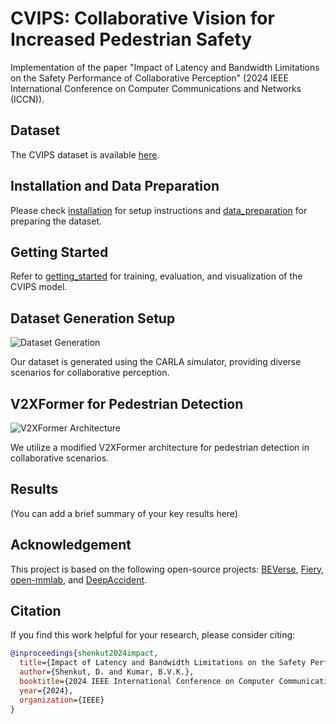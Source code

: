 # CVIPS: Collaborative Vision for Increased Pedestrian Safety

Implementation of the paper "Impact of Latency and Bandwidth Limitations on the Safety Performance of Collaborative Perception" (2024 IEEE International Conference on Computer Communications and Networks (ICCN)).

## Dataset

The CVIPS dataset is available [here](https://drive.google.com/drive/folders/1gCCrIslzVkupyF0lj_1I9qXTB2_a4tjd?usp=drive_link).

## Installation and Data Preparation

Please check [installation](docs/installation.md) for setup instructions and [data_preparation](docs/data_preparation.md) for preparing the dataset.

## Getting Started

Refer to [getting_started](docs/getting_started.md) for training, evaluation, and visualization of the CVIPS model.

## Dataset Generation Setup

![Dataset Generation](figs/First_video.gif "Dataset Generation Visualization")

Our dataset is generated using the CARLA simulator, providing diverse scenarios for collaborative perception.

## V2XFormer for Pedestrian Detection

![V2XFormer Architecture](figs/V2XFormer.jpg "V2XFormer Architecture")

We utilize a modified V2XFormer architecture for pedestrian detection in collaborative scenarios.

## Results

(You can add a brief summary of your key results here)

## Acknowledgement

This project is based on the following open-source projects: [BEVerse](https://github.com/zhangyp15/BEVerse), [Fiery](https://github.com/wayveai/fiery), [open-mmlab](https://github.com/open-mmlab), and [DeepAccident](https://arxiv.org/pdf/2304.01168).

## Citation

If you find this work helpful for your research, please consider citing:

```bibtex
@inproceedings{shenkut2024impact,
  title={Impact of Latency and Bandwidth Limitations on the Safety Performance of Collaborative Perception},
  author={Shenkut, D. and Kumar, B.V.K.},
  booktitle={2024 IEEE International Conference on Computer Communications and Networks (ICCN)},
  year={2024},
  organization={IEEE}
}
